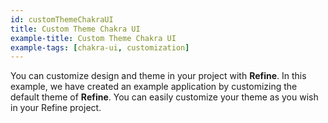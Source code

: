 ```yaml
---
id: customThemeChakraUI
title: Custom Theme Chakra UI
example-title: Custom Theme Chakra UI
example-tags: [chakra-ui, customization]
---
```


You can customize design and theme in your project with **Refine**. In this example, we have created an example application by customizing the default theme of **Refine**. You can easily customize your theme as you wish in your Refine project.

<CodeSandboxExample path="customization-theme-chakra-ui" />
